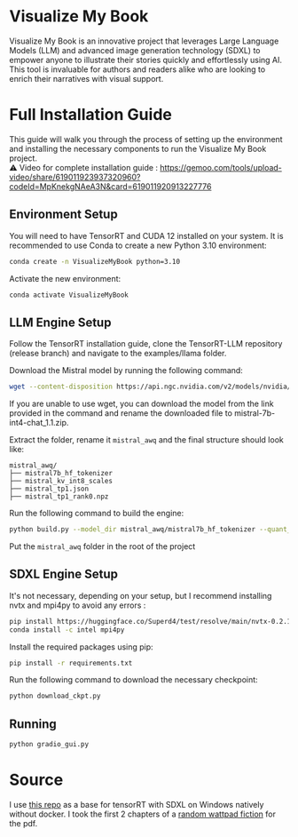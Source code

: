 # Visualize My Book

Visualize My Book is an innovative project that leverages Large Language Models (LLM) and advanced image generation technology (SDXL) to empower anyone to illustrate their stories quickly and effortlessly using AI. This tool is invaluable for authors and readers alike who are looking to enrich their narratives with visual support.

# Full Installation Guide  

This guide will walk you through the process of setting up the environment and installing the necessary components to run the Visualize My Book project.  
⚠️ Video for complete installation guide : https://gemoo.com/tools/upload-video/share/619011923937320960?codeId=MpKnekgNAeA3N&card=619011920913227776

## Environment Setup
You will need to have TensorRT and CUDA 12 installed on your system. It is recommended to use Conda to create a new Python 3.10 environment:

```bash
conda create -n VisualizeMyBook python=3.10
```

Activate the new environment:

```bash
conda activate VisualizeMyBook
```

## LLM Engine Setup
Follow the TensorRT installation guide, clone the TensorRT-LLM repository (release branch) and navigate to the examples/llama folder.

Download the Mistral model by running the following command:

```bash
wget --content-disposition https://api.ngc.nvidia.com/v2/models/nvidia/mistral-7b-int4-chat/versions/1.1/zip -O mistral-7b-int4-chat_1.1.zip
```
If you are unable to use wget, you can download the model from the link provided in the command and rename the downloaded file to mistral-7b-int4-chat_1.1.zip.

Extract the folder, rename it `mistral_awq` and the final structure should look like:

```shell
mistral_awq/
├── mistral7b_hf_tokenizer
├── mistral_kv_int8_scales
├── mistral_tp1.json
├── mistral_tp1_rank0.npz
```

Run the following command to build the engine:
```bash
python build.py --model_dir mistral_awq/mistral7b_hf_tokenizer --quant_ckpt_path mistral_awq/mistral_tp1_rank0.npz --dtype float16 --remove_input_padding --use_gpt_attention_plugin float16 --enable_context_fmha --use_gemm_plugin float16 --use_weight_only --weight_only_precision int4_awq --per_group --output_dir converted --int8_kv_cache --ft_model_dir mistral_awq/mistral_kv_int8_scales --max_input_len 32256 --max_batch_size 1
```

Put the `mistral_awq` folder in the root of the project

## SDXL Engine Setup

It's not necessary, depending on your setup, but I recommend installing nvtx and mpi4py to avoid any errors :

```bash
pip install https://huggingface.co/Superd4/test/resolve/main/nvtx-0.2.10-cp310-cp310-win_amd64.whl
conda install -c intel mpi4py
```

Install the required packages using pip:
```bash
pip install -r requirements.txt
```

Run the following command to download the necessary checkpoint:

```bash
python download_ckpt.py
```

## Running

```bash
python gradio_gui.py
```

# Source

I use [this repo](https://github.com/phineas-pta/SDXL-trt-win) as a base for tensorRT with SDXL on Windows natively without docker.
I took the first 2 chapters of a [random wattpad fiction](https://www.wattpad.com/50799759-the-other-ceo-chapter-1) for the pdf.